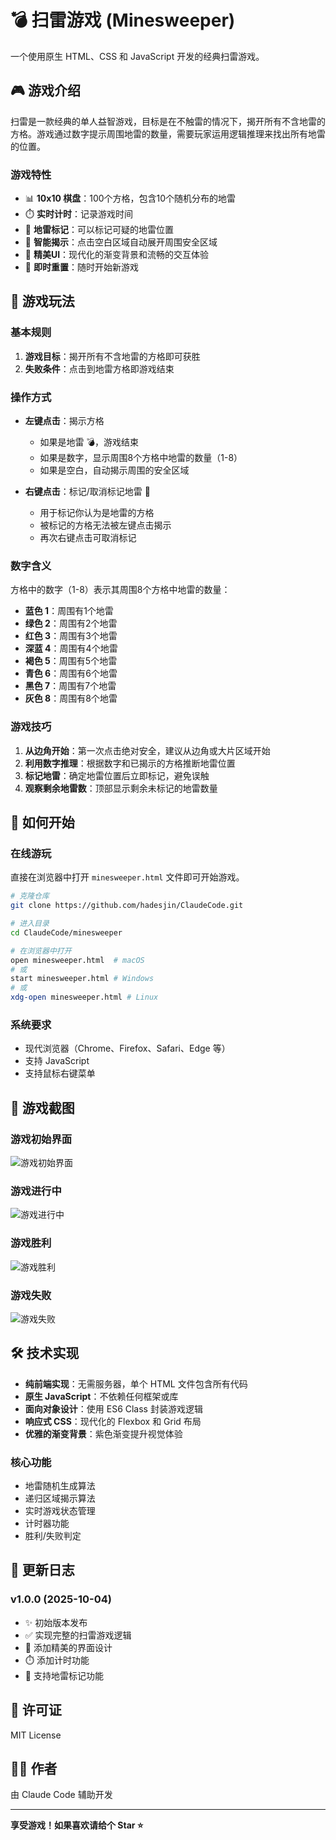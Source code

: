 # 💣 扫雷游戏 (Minesweeper)

一个使用原生 HTML、CSS 和 JavaScript 开发的经典扫雷游戏。

## 🎮 游戏介绍

扫雷是一款经典的单人益智游戏，目标是在不触雷的情况下，揭开所有不含地雷的方格。游戏通过数字提示周围地雷的数量，需要玩家运用逻辑推理来找出所有地雷的位置。

### 游戏特性

- 📊 **10x10 棋盘**：100个方格，包含10个随机分布的地雷
- ⏱️ **实时计时**：记录游戏时间
- 🚩 **地雷标记**：可以标记可疑的地雷位置
- 🎯 **智能揭示**：点击空白区域自动展开周围安全区域
- 🎨 **精美UI**：现代化的渐变背景和流畅的交互体验
- 🔄 **即时重置**：随时开始新游戏

## 🎯 游戏玩法

### 基本规则

1. **游戏目标**：揭开所有不含地雷的方格即可获胜
2. **失败条件**：点击到地雷方格即游戏结束

### 操作方式

- **左键点击**：揭示方格
  - 如果是地雷 💣，游戏结束
  - 如果是数字，显示周围8个方格中地雷的数量（1-8）
  - 如果是空白，自动揭示周围的安全区域

- **右键点击**：标记/取消标记地雷 🚩
  - 用于标记你认为是地雷的方格
  - 被标记的方格无法被左键点击揭示
  - 再次右键点击可取消标记

### 数字含义

方格中的数字（1-8）表示其周围8个方格中地雷的数量：
- **蓝色 1**：周围有1个地雷
- **绿色 2**：周围有2个地雷
- **红色 3**：周围有3个地雷
- **深蓝 4**：周围有4个地雷
- **褐色 5**：周围有5个地雷
- **青色 6**：周围有6个地雷
- **黑色 7**：周围有7个地雷
- **灰色 8**：周围有8个地雷

### 游戏技巧

1. **从边角开始**：第一次点击绝对安全，建议从边角或大片区域开始
2. **利用数字推理**：根据数字和已揭示的方格推断地雷位置
3. **标记地雷**：确定地雷位置后立即标记，避免误触
4. **观察剩余地雷数**：顶部显示剩余未标记的地雷数量

## 🚀 如何开始

### 在线游玩

直接在浏览器中打开 `minesweeper.html` 文件即可开始游戏。

```bash
# 克隆仓库
git clone https://github.com/hadesjin/ClaudeCode.git

# 进入目录
cd ClaudeCode/minesweeper

# 在浏览器中打开
open minesweeper.html  # macOS
# 或
start minesweeper.html # Windows
# 或
xdg-open minesweeper.html # Linux
```

### 系统要求

- 现代浏览器（Chrome、Firefox、Safari、Edge 等）
- 支持 JavaScript
- 支持鼠标右键菜单

## 📸 游戏截图

### 游戏初始界面
![游戏初始界面](screenshots/game-start.png)

### 游戏进行中
![游戏进行中](screenshots/game-playing.png)

### 游戏胜利
![游戏胜利](screenshots/game-win.png)

### 游戏失败
![游戏失败](screenshots/game-lose.png)

## 🛠️ 技术实现

- **纯前端实现**：无需服务器，单个 HTML 文件包含所有代码
- **原生 JavaScript**：不依赖任何框架或库
- **面向对象设计**：使用 ES6 Class 封装游戏逻辑
- **响应式 CSS**：现代化的 Flexbox 和 Grid 布局
- **优雅的渐变背景**：紫色渐变提升视觉体验

### 核心功能

- 地雷随机生成算法
- 递归区域揭示算法
- 实时游戏状态管理
- 计时器功能
- 胜利/失败判定

## 📝 更新日志

### v1.0.0 (2025-10-04)

- ✨ 初始版本发布
- ✅ 实现完整的扫雷游戏逻辑
- 🎨 添加精美的界面设计
- ⏱️ 添加计时功能
- 🚩 支持地雷标记功能

## 📄 许可证

MIT License

## 👨‍💻 作者

由 Claude Code 辅助开发

---

**享受游戏！如果喜欢请给个 Star ⭐**
